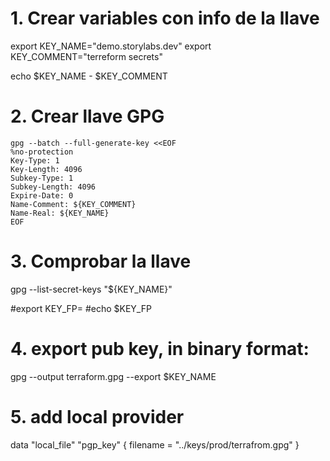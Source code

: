 # 1. Crear variables con info de la llave

export KEY_NAME="demo.storylabs.dev"
export KEY_COMMENT="terreform secrets"

echo $KEY_NAME - $KEY_COMMENT


# 2. Crear llave GPG
```vim
gpg --batch --full-generate-key <<EOF
%no-protection
Key-Type: 1
Key-Length: 4096
Subkey-Type: 1
Subkey-Length: 4096
Expire-Date: 0
Name-Comment: ${KEY_COMMENT}
Name-Real: ${KEY_NAME}
EOF
```

# 3. Comprobar la llave
gpg --list-secret-keys "${KEY_NAME}"

#export KEY_FP=<C3FEBC7F6AA094882569460B7EEA4945E3CB4D5B>
#echo $KEY_FP

# 4. export pub key, in binary format:
gpg --output terraform.gpg --export $KEY_NAME

# 5. add local provider
data "local_file" "pgp_key" {
  filename = "../keys/prod/terrafrom.gpg"
}
